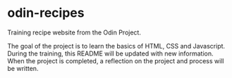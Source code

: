 # odin-recipes
Training recipe website from the Odin Project. 

The goal of the project is to learn the basics of HTML, CSS and Javascript. During the training, this README will be updated with new information. When the project is completed, a reflection on the project and process will be written.
